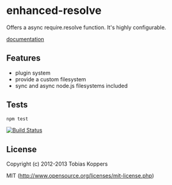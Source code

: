# enhanced-resolve

Offers a async require.resolve function. It's highly configurable.

[documentation](https://github.com/webpack/docs/wiki)

## Features

- plugin system
- provide a custom filesystem
- sync and async node.js filesystems included

## Tests

```javascript
npm test
```

[![Build Status](https://secure.travis-ci.org/webpack/enhanced-resolve.png?branch=master)](http://travis-ci.org/webpack/enhanced-resolve)

## License

Copyright (c) 2012-2013 Tobias Koppers

MIT (http://www.opensource.org/licenses/mit-license.php)
